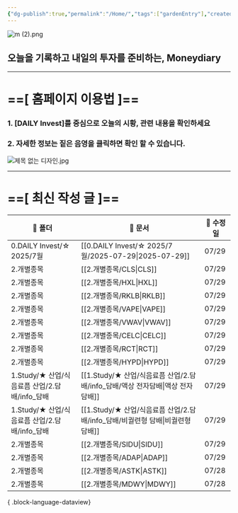 ```yaml
---
{"dg-publish":true,"permalink":"/Home/","tags":["gardenEntry"],"created":"2025-06-09T13:40:49.286+09:00","updated":"2025-07-10T17:49:28.868+09:00"}
---
```


![m (2).png](/img/user/attachments/m%20(2).png)
## 오늘을 기록하고 내일의 투자를 준비하는, Moneydiary

------

# ==[ 홈페이지 이용법 ]==  

### 1. [DAILY Invest]를 중심으로 오늘의 시황, 관련 내용을 확인하세요

### 2. 자세한 정보는 짙은 음영을 클릭하면 확인 할 수 있습니다.

![제목 없는 디자인.jpg](/img/user/attachments/%EC%A0%9C%EB%AA%A9%20%EC%97%86%EB%8A%94%20%EB%94%94%EC%9E%90%EC%9D%B8.jpg)

----

# ==[ 최신 작성 글 ]==

| 📁 폴더                             | 📄 문서                                                     | 📅 수정일 |
| --------------------------------- | --------------------------------------------------------- | ------ |
| 0.DAILY Invest/☆ 2025/7월          | [[0.DAILY Invest/☆ 2025/7월/2025-07-29\|2025-07-29]]    | 07/29  |
| 2.개별종목                            | [[2.개별종목/CLS\|CLS]]                                    | 07/29  |
| 2.개별종목                            | [[2.개별종목/HXL\|HXL]]                                    | 07/29  |
| 2.개별종목                            | [[2.개별종목/RKLB\|RKLB]]                                  | 07/29  |
| 2.개별종목                            | [[2.개별종목/VAPE\|VAPE]]                                  | 07/29  |
| 2.개별종목                            | [[2.개별종목/VWAV\|VWAV]]                                  | 07/29  |
| 2.개별종목                            | [[2.개별종목/CELC\|CELC]]                                  | 07/29  |
| 2.개별종목                            | [[2.개별종목/RCT\|RCT]]                                    | 07/29  |
| 2.개별종목                            | [[2.개별종목/HYPD\|HYPD]]                                  | 07/29  |
| 1.Study/★ 산업/식음료픔 산업/2.담배/info_담배 | [[1.Study/★ 산업/식음료픔 산업/2.담배/info_담배/액상 전자담배\|액상 전자담배]] | 07/29  |
| 1.Study/★ 산업/식음료픔 산업/2.담배/info_담배 | [[1.Study/★ 산업/식음료픔 산업/2.담배/info_담배/비궐련형 담배\|비궐련형 담배]] | 07/29  |
| 2.개별종목                            | [[2.개별종목/SIDU\|SIDU]]                                  | 07/29  |
| 2.개별종목                            | [[2.개별종목/ADAP\|ADAP]]                                  | 07/29  |
| 2.개별종목                            | [[2.개별종목/ASTK\|ASTK]]                                  | 07/28  |
| 2.개별종목                            | [[2.개별종목/MDWY\|MDWY]]                                  | 07/28  |

{ .block-language-dataview}

